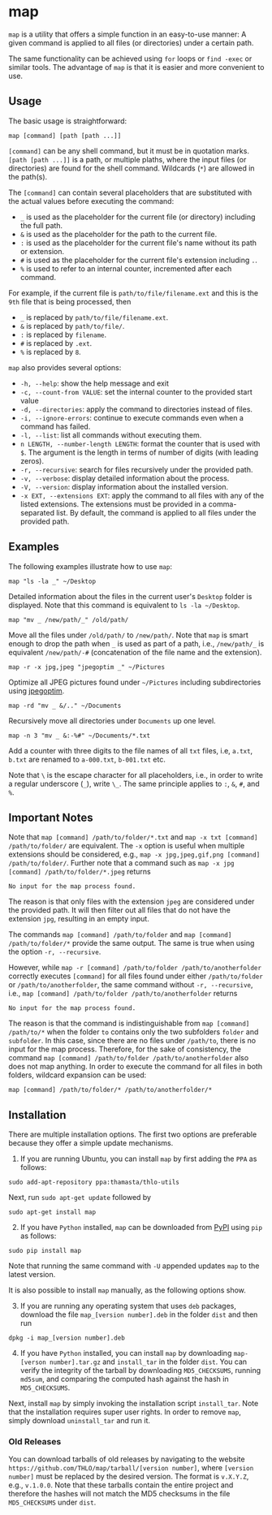 # map
`map` is a utility that offers a simple function in an easy-to-use manner:
A given command is applied to all files (or directories) under a certain path.

The same functionality can be achieved using `for` loops or `find -exec` or similar tools.
The advantage of `map` is that it is easier and more convenient to use.

## Usage
The basic usage is straightforward:
```
map [command] [path [path ...]]
```
`[command]` can be any shell command, but it must be in quotation marks.
`[path [path ...]]` is a path, or multiple plaths, where the input files (or directories) are found for the shell command.
Wildcards (`*`) are allowed in the path(s).

The `[command]` can contain several placeholders that are substituted with the actual values before executing the command:

* `_` is used as the placeholder for the current file (or directory) including the full path.
* `&` is used as the placeholder for the path to the current file.
* `:` is used as the placeholder for the current file's name without its path or extension.
* `#` is used as the placeholder for the current file's extension including `.`.
* `%` is used to refer to an internal counter, incremented after each command.

For example, if the current file is `path/to/file/filename.ext` and this is the `9th` file that is being processed, then
* `_` is replaced by `path/to/file/filename.ext`.
* `&` is replaced by `path/to/file/`.
* `:` is replaced by `filename`.
* `#` is replaced by `.ext`.
* `%` is replaced by `8`.

`map` also provides several options:

* `-h, --help`:         show the help message and exit
* `-c, --count-from VALUE`:   set the internal counter to the provided start value
* `-d, --directories`:  apply the command to directories instead of files.
* `-i, --ignore-errors`: continue to execute commands even when a command has failed.
* `-l, --list`:          list all commands without executing them.
* `n LENGTH, --number-length LENGTH`:
                        format the counter that is used with `$`. The argument is the length
                        in terms of number of digits (with leading zeros).
* `-r, --recursive`:    search for files recursively under the provided path.
* `-v, --verbose`:      display detailed information about the process.
* `-V, --version`:      display information about the installed version.
* `-x EXT, --extensions EXT`:
                        apply the command to all files with any of the listed extensions.
                        The extensions must be provided in a comma-separated list.
                        By default, the command is applied to all files under the provided path.

## Examples
The following examples illustrate how to use `map`:

```
map "ls -la _" ~/Desktop
```
Detailed information about the files in the current user's `Desktop` folder is displayed.
Note that this command is equivalent to `ls -la ~/Desktop`.

```
map "mv _ /new/path/_" /old/path/
```
Move all the files under `/old/path/` to `/new/path/`.
Note that `map` is smart enough to drop the path when `_` is used as part of a path, i.e.,
`/new/path/_` is equivalent `/new/path/-#` (concatenation of the file name and the extension).


```
map -r -x jpg,jpeg "jpegoptim _" ~/Pictures
```
Optimize all JPEG pictures found under `~/Pictures` including subdirectories
using [jpegoptim](https://github.com/tjko/jpegoptim).


```
map -rd "mv _ &/.." ~/Documents
```
Recursively move all directories under `Documents` up one level.

```
map -n 3 "mv _ &:-%#" ~/Documents/*.txt
```
Add a counter with three digits to the file names of all `txt` files, i.e,
`a.txt`, `b.txt` are renamed to `a-000.txt`, `b-001.txt` etc.

Note that `\` is the escape character for all placeholders, i.e., in order to write a regular underscore (`_`), write `\_`. The same principle applies to `:`, `&`, `#`, and `%`.

## Important Notes

Note that `map [command] /path/to/folder/*.txt` and `map -x txt [command] /path/to/folder/` are equivalent.
The `-x` option is useful when multiple extensions should be considered, e.g., `map -x jpg,jpeg,gif,png [command] /path/to/folder/`.
Further note that a command such as `map -x jpg [command] /path/to/folder/*.jpeg` returns

```
No input for the map process found.
```

The reason is that only files with the extension `jpeg` are considered under the provided path.
It will then filter out all files that do not have the extension `jpg`, resulting in an empty input.

The commands `map [command] /path/to/folder` and `map [command] /path/to/folder/*` provide the same output.
The same is true when using the option `-r, --recursive`.

However, while `map -r [command] /path/to/folder /path/to/anotherfolder` correctly executes `[command]` for all
files found under either `/path/to/folder` or `/path/to/anotherfolder`, the same command without `-r, --recursive`, i.e.,
`map [command] /path/to/folder /path/to/anotherfolder` returns

```
No input for the map process found.
```
The reason is that the command is indistinguishable from `map [command] /path/to/*` when the folder `to` contains
only the two subfolders `folder` and `subfolder`. In this case, since there are no files under `/path/to`, there is
no input for the map process.
Therefore, for the sake of consistency, the command `map [command] /path/to/folder /path/to/anotherfolder` also does not
map anything.
In order to execute the command for all files in both folders, wildcard expansion can be used:
```
map [command] /path/to/folder/* /path/to/anotherfolder/*
```

## Installation

There are multiple installation options.
The first two options are preferable because they offer a simple update mechanisms.

1) If you are running Ubuntu, you can install `map` by first adding the `PPA` as follows:

```
sudo add-apt-repository ppa:thamasta/thlo-utils
```

Next, run `sudo apt-get update` followed by

```
sudo apt-get install map
```

2) If you have `Python` installed, `map` can be downloaded from [PyPI](https://pypi.python.org/) using `pip` as follows:
```
sudo pip install map
```
Note that running the same command with `-U` appended updates `map` to the latest version.

It is also possible to install `map` manually, as the following options show.

3) If you are running any operating system that uses `deb` packages, download the file `map_[version number].deb` in the folder `dist`
and then run

```
dpkg -i map_[version number].deb
```

4) If you have `Python` installed, you can install `map`
by downloading `map-[verson number].tar.gz` and `install_tar` in the folder `dist`.
You can verify the integrity of the tarball by downloading `MD5_CHECKSUMS`, running `md5sum`, and comparing the computed hash against the hash in `MD5_CHECKSUMS`.

Next, install `map` by simply invoking the installation script `install_tar`.
Note that the installation requires super user rights.
In order to remove `map`, simply download `uninstall_tar` and run it.

### Old Releases

You can download tarballs of old releases by navigating to the website
`https://github.com/THLO/map/tarball/[version number]`, where `[version number]` must be replaced by the desired version. The format is `v.X.Y.Z`, e.g., `v.1.0.0`.
Note that these tarballs contain the entire project and therefore the hashes will not match the MD5 checksums in the file `MD5_CHECKSUMS` under `dist`.
